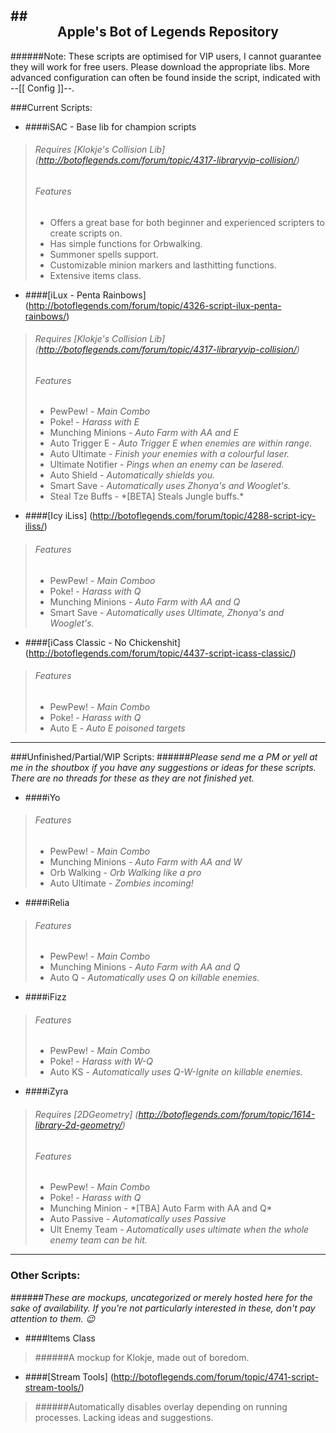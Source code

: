 ##<div align="center">Apple's Bot of Legends Repository</div>
------------------

######Note: These scripts are optimised for VIP users, I cannot guarantee they will work for free users. Please download the appropriate libs. More advanced configuration can often be found inside the script, indicated with --[[ Config ]]--.

###Current Scripts:
- ####iSAC - Base lib for champion scripts
> ###### Requires [Klokje's Collision Lib] (http://botoflegends.com/forum/topic/4317-libraryvip-collision/)
> ###### Features
> - Offers a great base for both beginner and experienced scripters to create scripts on.
> - Has simple functions for Orbwalking.
> - Summoner spells support.
> - Customizable minion markers and lasthitting functions.
> - Extensive items class.

- ####[iLux - Penta Rainbows] (http://botoflegends.com/forum/topic/4326-script-ilux-penta-rainbows/)
> ###### Requires [Klokje's Collision Lib] (http://botoflegends.com/forum/topic/4317-libraryvip-collision/)
> ###### Features
> - PewPew! - *Main Combo*
> - Poke! - *Harass with E*
> - Munching Minions - *Auto Farm with AA and E*
> - Auto Trigger E - *Auto Trigger E when enemies are within range.*
> - Auto Ultimate - *Finish your enemies with a colourful laser.*
> - Ultimate Notifier - *Pings when an enemy can be lasered.*
> - Auto Shield - *Automatically shields you.*
> - Smart Save - *Automatically uses Zhonya's and Wooglet's.*
> - Steal Tze Buffs - \*[BETA] Steals Jungle buffs.\*

- ####[Icy iLiss] (http://botoflegends.com/forum/topic/4288-script-icy-iliss/)
> ###### Features
> - PewPew! - *Main Comboo*
> - Poke! - *Harass with Q*
> - Munching Minions - *Auto Farm with AA and Q*
> - Smart Save - *Automatically uses Ultimate, Zhonya's and Wooglet's.*


- ####[iCass Classic - No Chickenshit] (http://botoflegends.com/forum/topic/4437-script-icass-classic/)
> ###### Features
> - PewPew! - *Main Combo*
> - Poke! - *Harass with Q*
> - Auto E - *Auto E poisoned targets*

------------------
###Unfinished/Partial/WIP Scripts:
######*Please send me a PM or yell at me in the shoutbox if you have any suggestions or ideas for these scripts. There are no threads for these as they are not finished yet.*
- ####iYo
> ###### Features
> - PewPew! - *Main Combo*
> - Munching Minions - *Auto Farm with AA and W*
> - Orb Walking - *Orb Walking like a pro*
> - Auto Ultimate - *Zombies incoming!*

- ####iRelia
> ###### Features
> - PewPew! - *Main Combo*
> - Munching Minions - *Auto Farm with AA and Q*
> - Auto Q - *Automatically uses Q on killable enemies.*

- ####iFizz
> ###### Features
> - PewPew! - *Main Combo*
> - Poke! - *Harass with W-Q*
> - Auto KS - *Automatically uses Q-W-Ignite on killable enemies.*

- ####iZyra
> ###### Requires [2DGeometry] (http://botoflegends.com/forum/topic/1614-library-2d-geometry/)
> ###### Features
> - PewPew! - *Main Combo*
> - Poke! - *Harass with Q*
> - Munching Minion - \*[TBA] Auto Farm with AA and Q\*
> - Auto Passive - *Automatically uses Passive*
> - Ult Enemy Team - *Automatically uses ultimate when the whole enemy team can be hit.*

------------------
### Other Scripts:
######*These are mockups, uncategorized or merely hosted here for the sake of availability. If you're not particularly interested in these, don't pay attention to them. :wink:*

- ####Items Class
> ######A mockup for Klokje, made out of boredom.

- ####[Stream Tools] (http://botoflegends.com/forum/topic/4741-script-stream-tools/)
> ######Automatically disables overlay depending on running processes. Lacking ideas and suggestions.

